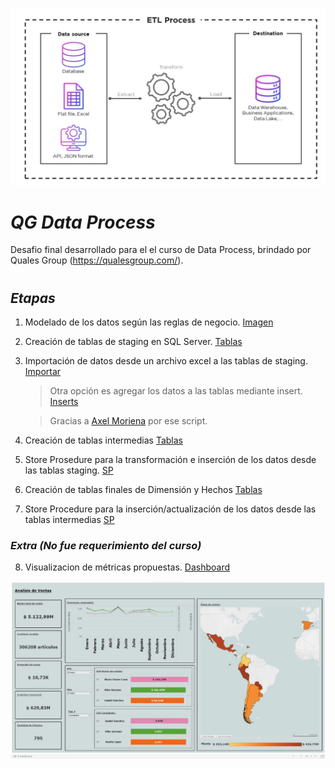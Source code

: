 ![ETL Process](assets/image/etl-en.jpg)

# ***QG Data Process***

Desafio final desarrollado para el el curso de Data Process, brindado por Quales Group (https://qualesgroup.com/).


#
## ***Etapas***

1.  Modelado de los datos según las reglas de negocio. [Imagen](assets\image\Modelado.png)

2.  Creación de tablas de staging en SQL Server. [Tablas](assets\scripts\CREATE_TABLES_STG.sql)

3.  Importación de datos desde un archivo excel a las tablas de staging. [Importar](https://support.microsoft.com/es-es/office/importar-o-vincular-a-datos-en-una-base-de-datos-de-sql-server-a5a3b4eb-57b9-45a0-b732-77bc6089b84e#ID0EBD=Office_2013)
    > Otra opción es agregar los datos a las tablas mediante insert. [Inserts](assets/scripts/INSERTS_INICIALES.sql)

    >    Gracias a [Axel Moriena](https://github.com/AxelM1989) por ese script. 
4.  Creación de tablas intermedias [Tablas](assets\scripts\CREATE_TABLES_INT.sql)

5. Store Prosedure para la transformación e inserción de los datos desde las tablas staging. [SP](assets\scripts\STORED_PROCEDURES_INT.sql)

6. Creación de tablas finales de Dimensión y Hechos [Tablas](assets\scripts\CREATE_TABLES_FINALES.sql)

7. Store Procedure para la inserción/actualización de los datos desde las tablas intermedias [SP](assets\scripts\STORED_PROCEDURES_FINALES.sql)

### **_Extra (No fue requerimiento del curso)_**
8. Visualizacion de métricas propuestas. [Dashboard](https://public.tableau.com/views/QG-DataProcess/Mtricas?:language=es-ES&publish=yes&:display_count=n&:origin=viz_share_link)

![dashboard](assets/image/dashboard.jpg)
